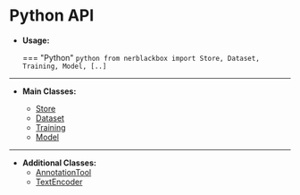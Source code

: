 # Python API

- **Usage:**


    === "Python"
        ``` python
        from nerblackbox import Store, Dataset, Training, Model, [..]
        ```

----------
- **Main Classes:**

    * [Store](../store)
    * [Dataset](../dataset)
    * [Training](../training)
    * [Model](../model)

----------
- **Additional Classes:**
    * [AnnotationTool](../annotation_tool)
    * [TextEncoder](../text_encoder)




